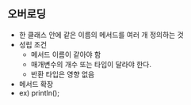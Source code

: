 ## 오버로딩
- 한 클래스 안에 같은 이름의 메서드를 여러 개 정의하는 것
- 성립 조건
  - 메서드 이름이 같아야 함
  - 매개변수의 개수 또는 타입이 달라야 한다.
  - 반환 타입은 영향 없음
- 메서드 확장
- ex) println();

